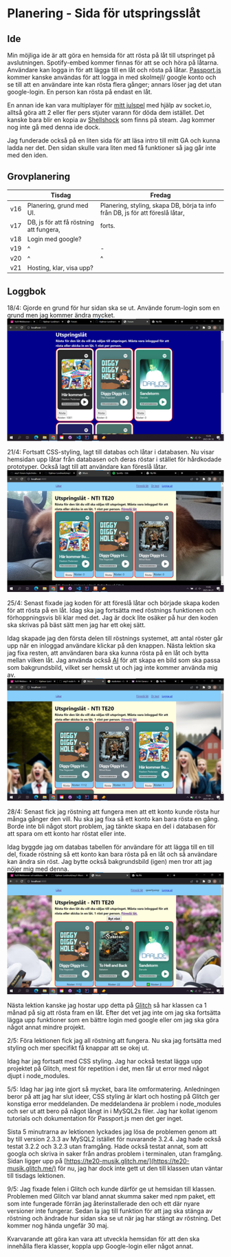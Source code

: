 # Planering - Sida för utspringsslåt

## Ide

Min möjliga ide är att göra en hemsida för att rösta på låt till utspringet på avslutningen. Spotify-embed kommer finnas för att se och höra på låtarna. Användare kan logga in för att lägga till en låt och rösta på låtar. [Passport.js](https://www.npmjs.com/package/passport) kommer kanske användas för att logga in med skolmejl/ google konto och se till att en användare inte kan rösta flera gånger; annars löser jag det utan google-login. En person  kan rösta på endast en låt. 

En annan ide kan vara multiplayer för [mitt julspel](https://github.com/Hjalmar-Lundmark/te20-spel) med hjälp av socket.io, alltså göra att 2 eller fler pers stjuter varann för döda dem istället. Det kanske bara blir en kopia av [Shellshock](https://store.steampowered.com/app/326460/ShellShock_Live/) som finns på steam. Jag kommer nog inte gå med denna ide dock. 

Jag funderade också på en liten sida för att läsa intro till mitt GA och kunna ladda ner det. Den sidan skulle vara liten med få funktioner så jag går inte med den iden. 

## Grovplanering 

|   | Tisdag  | Fredag  |
|---|---|---|
| v16  | Planering, grund med UI.  | Planering, styling, skapa DB, börja ta info från DB, js för att föreslå låtar,  |
| v17  | DB, js för att få röstning att fungera,   | forts.  |
| v18  | Login med google?  |   |
| v19  | ^  | -  |
| v20  | ^  | ^  |
| v21  | Hosting, klar, visa upp?  |   |


## Loggbok
18/4: Gjorde en grund för hur sidan ska se ut. Använde forum-login som en grund men jag kommer ändra mycket.
![Front page](/public/images/frontPage.jpg "Front page")

21/4: Fortsatt CSS-styling, lagt till databas och låtar i databasen. Nu visar hemsidan upp låtar från databasen och deras röstar i stället för hårdkodade prototyper. Också lagt till att användare kan föreslå låtar. 
![Front page version 2](/public/images/frontPage_v2.jpg "Front page version 2")

25/4: Senast fixade jag koden för att föreslå låtar och började skapa koden för att rösta på en låt. Idag ska jag fortsätta med röstnings funktionen och förhoppningsvis bli klar med det. Jag är dock lite osäker på hur den koden ska skrivas på bäst sätt men jag har ett okej sätt. 

Idag skapade jag den första delen till röstnings systemet, att antal röster går upp när en inloggad användare klickar på den knappen. Nästa lektion ska jag fixa resten, att användaren bara ska kunna rösta på en låt och bytta mellan vilken låt. Jag använda också [AI](https://hotpot.ai/art-generator) för att skapa en bild som ska passa som bakgrundsbild, vilket ser hemskt ut och jag inte kommer använda mig av. 
![Front page version 3](/public/images/frontPage_v3.jpg "Front page version 3")

28/4: Senast fick jag röstning att fungera men att ett konto kunde rösta hur många gånger den vill. Nu ska jag fixa så ett konto kan bara rösta en gång. Borde inte bli något stort problem, jag tänkte skapa en del i databasen för att spara om ett konto har röstat eller inte. 

Idag byggde jag om databas tabellen för användare för att lägga till en till del, fixade röstning så ett konto kan bara rösta på en låt och så användare kan ändra sin röst. Jag bytte också bakgrundsbild (igen) men tror att jag nöjer mig med denna. 
![Front page version 4](/public/images/frontPage_v4.jpg "Front page version 4")

Nästa lektion kanske jag hostar upp detta på [Glitch](https://glitch.com/) så har klassen ca 1 månad på sig att rösta fram en låt. Efter det vet jag inte om jag ska fortsätta lägga upp funktioner som en bättre login med google eller om jag ska göra något annat mindre projekt. 

2/5: Föra lektionen fick jag all röstning att fungera. Nu ska jag fortsätta med styling och mer specifikt få knappar att se okej ut. 

Idag har jag fortsatt med CSS styling. Jag har också testat lägga upp projektet på Glitch, mest för repetition i det, men får ut error med något djupt i node_modules. 

5/5: Idag har jag inte gjort så mycket, bara lite omformatering. Anledningen beror på att jag har slut ideer, CSS styling är klart och hosting på Glitch ger konstiga error meddelanden. De meddelandena är problem i node_modules och ser ut att bero på något långt in i MySQL2s filer. 
Jag har kollat igenom tutorials och dokumentation för Passport.js men det ger inget. 

Sista 5 minutrarna av lektionen lyckades jag lösa de problemen genom att by till version 2.3.3 av MySQL2 istället för nuvarande 3.2.4. Jag hade också testat 3.2.2 och 3.2.3 utan framgång. Hade också testat annat, som att googla och skriva in saker från andras problem i terminalen, utan framgång. Sidan ligger upp på [https://te20-musik.glitch.me/](https://te20-musik.glitch.me/) för nu, jag har dock inte gett ut den till klassen utan väntar till tisdags lektionen. 

9/5: Jag fixade felen i Glitch och kunde därför ge ut hemsidan till klassen. Problemen med Glitch var bland annat skumma saker med npm paket, ett som inte fungerade förrän jag återinstallerade den och ett där nyare versioner inte fungerar. Sedan la jag till funktion för att jag ska stänga av röstning och ändrade hur sidan ska se ut när jag har stängt av röstning. Det kommer nog hända ungefär 30 maj. 

Kvarvarande att göra kan vara att utveckla hemsidan för att den ska innehålla flera klasser, koppla upp Google-login eller något annat.  
